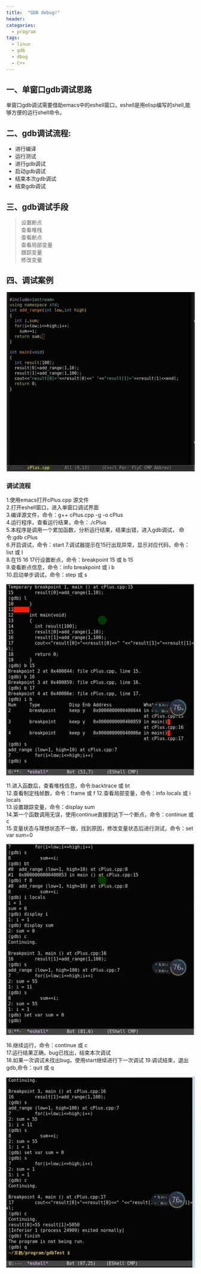 ```yaml
---
title:  "GDB debug!"
header:
categories: 
  - program
tags:
  - linux
  - gdb 
  - dbug
  - C++
---
```

## 一、单窗口gdb调试思路

单窗口gdb调试需要借助emacs中的eshell窗口，eshell是用elisp编写的shell,能够方便的运行shell命令。

<!--more-->
## 二、gdb调试流程:

* 进行编译
* 运行测试
* 进行gdb调试
* 启动gdb调试
* 结束本次gdb调试
* 结束gdb调试

## 三、gdb调试手段  

>设置断点  
>查看堆栈  
>查看断点  
>查看局部变量  
>跟踪变量  
>修改变量  

## 四、调试案例 

![debug image 1](/assets/images/2018-09-07-gdb-debug/code.jpg)

### 调试流程  

1.使用emacs打开cPlus.cpp 源文件  
2.打开eshell窗口，进入单窗口调试界面  
3.编译源文件，命令：g++ cPlus.cpp -g -o cPlus  
4.运行程序，查看运行结果，命令：./cPlus  
5.本程序是调用一个累加函数，分析运行结果，结果出错，进入gdb调试，
命令:gdb cPlus  
6.开启调试，命令：start
7.调试器提示在15行出现异常，显示对应代码，命令：list 或 l  
8.在15 16 17行设置断点，命令：breakpoint 15 或 b 15  
9.查看断点信息，命令：info breakpoint 或 i b  
10.启动单步调试，命令：step 或 s  

![debug image 2](/assets/images/2018-09-07-gdb-debug/debug01.jpg)

11.进入函数后，查看堆栈信息，命令:backtrace 或 bt  
12.查看制定栈帧数，命令：frame 或 f
12.查看局部变量，命令：info locals 或 i locals  
13.设置跟踪变量，命令：display sum  
14.第一个函数调用无误，使用continue直接到达下一个断点，命令：continue 或 c  
15.变量状态与理想状态不一致，找到原因，修改变量状态后进行测试，命令：set var sum=0  

![debug image 3](/assets/images/2018-09-07-gdb-debug/debug02.jpg)

16.继续运行，命令：continue 或 c  
17.运行结果正确，bug已找出，结束本次调试  
18.如果一次调试未找出bug，使用start继续进行下一次调试
19.调试结束，退出gdb,命令：quit 或 q  

![debug image 3](/assets/images/2018-09-07-gdb-debug/debug03.jpg)
